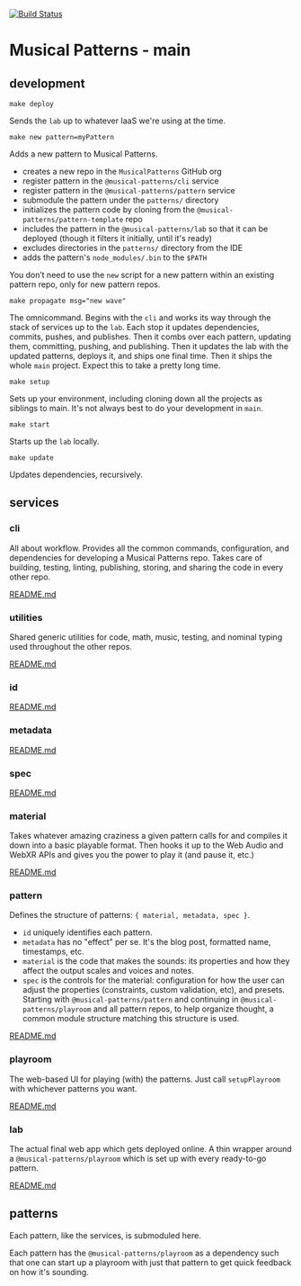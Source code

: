 [![Build Status](https://travis-ci.com/MusicalPatterns/main.svg?branch=master)](https://travis-ci.com/MusicalPatterns/main)

# Musical Patterns - main

## development

`make deploy`

Sends the `lab` up to whatever IaaS we're using at the time.

`make new pattern=myPattern`

Adds a new pattern to Musical Patterns.

- creates a new repo in the `MusicalPatterns` GitHub org
- register pattern in the `@musical-patterns/cli` service
- register pattern in the `@musical-patterns/pattern` service
- submodule the pattern under the `patterns/` directory
- initializes the pattern code by cloning from the `@musical-patterns/pattern-template` repo
- includes the pattern in the `@musical-patterns/lab` so that it can be deployed (though it filters it initially, until it's ready)
- excludes directories in the `patterns/` directory from the IDE
- adds the pattern's `node_modules/.bin` to the `$PATH`

You don’t need to use the `new` script for a new pattern within an existing pattern repo, only for new pattern repos.

`make propagate msg="new wave"`

The omnicommand.
Begins with the `cli` and works its way through the stack of services up to the `lab`.
Each stop it updates dependencies, commits, pushes, and publishes.
Then it combs over each pattern, updating them, committing, pushing, and publishing.
Then it updates the lab with the updated patterns, deploys it, and ships one final time.
Then it ships the whole `main` project.
Expect this to take a pretty long time.

`make setup`

Sets up your environment, including cloning down all the projects as siblings to main.
It's not always best to do your development in `main`.

`make start`

Starts up the `lab` locally.

`make update`

Updates dependencies, recursively.

## services

### cli

All about workflow. 
Provides all the common commands, configuration, and dependencies for developing a Musical Patterns repo.
Takes care of building, testing, linting, publishing, storing, and sharing the code in every other repo.

[README.md](https://github.com/MusicalPatterns/cli/blob/master/README.md)

### utilities

Shared generic utilities for code, math, music, testing, and nominal typing used throughout the other repos.

[README.md](https://github.com/MusicalPatterns/utilities/blob/master/README.md)

### id

[README.md](https://github.com/MusicalPatterns/id/blob/master/README.md)

### metadata

[README.md](https://github.com/MusicalPatterns/metadata/blob/master/README.md)

### spec

[README.md](https://github.com/MusicalPatterns/spec/blob/master/README.md)

### material

Takes whatever amazing craziness a given pattern calls for and compiles it down into a basic playable format.
Then hooks it up to the Web Audio and WebXR APIs and gives you the power to play it (and pause it, etc.)

[README.md](https://github.com/MusicalPatterns/material/blob/master/README.md)

### pattern

Defines the structure of patterns: `{ material, metadata, spec }`.
- `id` uniquely identifies each pattern.
- `metadata` has no "effect" per se. It's the blog post, formatted name, timestamps, etc.
- `material` is the code that makes the sounds: its properties and how they affect the output scales and voices and notes.
- `spec` is the controls for the material: configuration for how the user can adjust the properties (constraints, custom validation, etc), and presets.
Starting with `@musical-patterns/pattern` and continuing in `@musical-patterns/playroom` and all pattern repos, to help organize thought, a common module structure matching this structure is used.

[README.md](https://github.com/MusicalPatterns/pattern/blob/master/README.md)

### playroom

The web-based UI for playing (with) the patterns.
Just call `setupPlayroom` with whichever patterns you want.

[README.md](https://github.com/MusicalPatterns/playroom/blob/master/README.md)

### lab

The actual final web app which gets deployed online.
A thin wrapper around a `@musical-patterns/playroom` which is set up with every ready-to-go pattern.

[README.md](https://github.com/MusicalPatterns/lab/blob/master/README.md)

## patterns

Each pattern, like the services, is submoduled here.

Each pattern has the `@musical-patterns/playroom` as a dependency such that one can start up a playroom with just that pattern to get quick feedback on how it's sounding.
